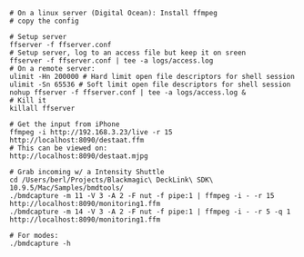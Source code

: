 
    # On a linux server (Digital Ocean): Install ffmpeg
    # copy the config

    # Setup server
    ffserver -f ffserver.conf
    # Setup server, log to an access file but keep it on sreen
    ffserver -f ffserver.conf | tee -a logs/access.log
    # On a remote server:
    ulimit -Hn 200000 # Hard limit open file descriptors for shell session
    ulimit -Sn 65536 # Soft limit open file descriptors for shell session
    nohup ffserver -f ffserver.conf | tee -a logs/access.log &
    # Kill it
    killall ffserver

    # Get the input from iPhone
    ffmpeg -i http://192.168.3.23/live -r 15 http://localhost:8090/destaat.ffm
    # This can be viewed on:
    http://localhost:8090/destaat.mjpg

    # Grab incoming w/ a Intensity Shuttle
    cd /Users/berl/Projects/Blackmagic\ DeckLink\ SDK\ 10.9.5/Mac/Samples/bmdtools/
    ./bmdcapture -m 11 -V 3 -A 2 -F nut -f pipe:1 | ffmpeg -i - -r 15 http://localhost:8090/monitoring1.ffm
    ./bmdcapture -m 14 -V 3 -A 2 -F nut -f pipe:1 | ffmpeg -i - -r 5 -q 1 http://localhost:8090/monitoring1.ffm

    # For modes:
    ./bmdcapture -h
